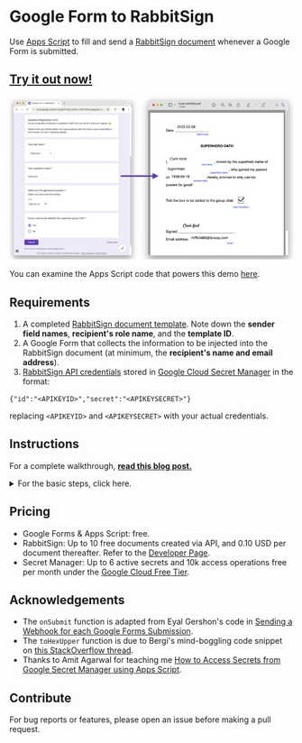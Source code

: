 # Google Form to RabbitSign

Use [Apps Script](https://developers.google.com/apps-script) to fill and send a [RabbitSign document](https://www.rabbitsign.com/faq.html#templates) whenever a Google Form is submitted.

## [Try it out now!](https://docs.google.com/forms/d/e/1FAIpQLSdRA_m0kYRXReUqKgqyRg-4TF9m3PDkR6jEJLbLIUoBw8ZLdg/viewform?usp=header)

![A side-by-side image showing a filled Google Form on the left and the generated, filled-up form on the right with matching form details.](https://raw.githubusercontent.com/scottleechua/googleform-to-rabbitsign/main/assets/header.jpeg)

You can examine the Apps Script code that powers this demo [here](/demo.gs).

## Requirements

1. A completed [RabbitSign document template](https://www.rabbitsign.com/faq.html#templates). Note down the **sender field names**, **recipient's role name**, and the **template ID**.
2. A Google Form that collects the information to be injected into the RabbitSign document (at minimum, the **recipient's name and email address**).
3. [RabbitSign API credentials](https://www.rabbitsign.com/developer.html) stored in [Google Cloud Secret Manager](https://cloud.google.com/security/products/secret-manager) in the format:

```
{"id":"<APIKEYID>","secret":"<APIKEYSECRET>"}
```
replacing `<APIKEYID>` and `<APIKEYSECRET>` with your actual credentials.

## Instructions

For a complete walkthrough, [**read this blog post.**](https://scottleechua.com/blog/googleform-to-rabbitsign/)

<details>
<summary>For the basic steps, click here.</summary>

### A. Setup Apps Script
1. From your Google Form, click the 3-dots icon in the upper right and select Apps Script.
2. This creates a new Apps Script project linked to the Google Form. Give the project a meaningful title, as this will show up as a "Third-party app" in your Google account.
3. In the Apps Script project, go to Project Settings (the gear icon in the left-hand side menu) and tick "Show `appsscript.json` manifest file in editor".
4. Open `appsscript.json` and add a new entry:
```
"oauthScopes": [
      "https://www.googleapis.com/auth/script.external_request",
      "https://www.googleapis.com/auth/cloud-platform",
      "https://www.googleapis.com/auth/forms"
    ]
```
remembering to add a comma after the previous argument.

5. Copy in `main.gs`, `utils.gs` from this repo.
6. Go to Triggers (the alarm clock in the left-hand side menu) and Add Trigger.

    Change "Select event type" to `On form submit`, and "Failure notification settings" to `Immediately`. Leave the rest at their default values and hit Save.
    
    This should initiate an authentication flow to grant the project the necessary permissions.

### B. Customize `main.gs`
1. Update lines 2-4 with details of the Secret you stored in Google Cloud Secret Manager.
2. Update lines 5-8 with details of your RabbitSign document.
3. On line 29, specify which Google Form question contains the respondent's name.
4. If you collected the respondent's email using Google Forms' "Collect email addresses" feature, uncomment line 33.
5. If you collected the respondent's email manually (by creating a question), uncomment line 35 and modify it as required.
6. Below line 39, map Google Form questions to RabbitSign fields.
7. Submit some test responses to the Google Form and use Apps Script's Execution log to debug.
8. All done!

</details>

## Pricing
- Google Forms & Apps Script: free.
- RabbitSign: Up to 10 free documents created via API, and 0.10 USD per document thereafter. Refer to the [Developer Page](https://www.rabbitsign.com/developer.html).
- Secret Manager: Up to 6 active secrets and 10k access operations free per month under the [Google Cloud Free Tier](https://cloud.google.com/free/docs/free-cloud-features#secret-manager).

## Acknowledgements
- The `onSubmit` function is adapted from Eyal Gershon's code in [Sending a Webhook for each Google Forms Submission](https://medium.com/@eyalgershon/sending-a-webhook-for-each-google-forms-submission-a0e73f72b397).
- The `toHexUpper` function is due to Bergi's mind-boggling code snippet on [this StackOverflow thread](https://stackoverflow.com/questions/34309988/byte-array-to-hex-string-conversion-in-javascript).
- Thanks to Amit Agarwal for teaching me [How to Access Secrets from Google Secret Manager using Apps Script](https://www.labnol.org/google-secret-manager-240330).

## Contribute
For bug reports or features, please open an issue before making a pull request.
